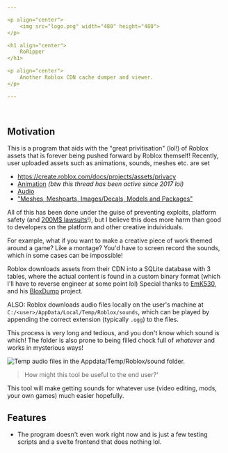 ```yaml
---

<p align="center">
    <img src="logo.png" width="480" height="480">
</p>

<h1 align="center">
    RoRipper
</h1>

<p align="center">
    Another Roblox CDN cache dumper and viewer.
</p>

---
```


<br>


## Motivation
This is a program that aids with the "great privitisation" (lol!) of Roblox assets that is forever being pushed forward by Roblox themself!
Recently, user uploaded assets such as animations, sounds, meshes etc. are set

- https://create.roblox.com/docs/projects/assets/privacy
- [Animation](https://devforum.roblox.com/t/public-animations/43299) *(btw this thread has been active since 2017 lol)*
- [Audio](https://devforum.roblox.com/t/action-needed-upcoming-changes-to-asset-privacy-for-audio/1701697)
- ["Meshes, Meshparts, Images/Decals, Models and Packages"](https://devforum.roblox.com/t/limited-availability-beta-asset-privacy-and-permissions-for-meshes-images-and-models/3028931)

All of this has been done under the guise of preventing exploits, platform safety (and [200M$ lawsuits](https://www.cbsnews.com/news/music-publishers-sue-roblox-copyright-infringement-lawsuit/)!), but I believe this does more harm than good to developers on the platform and other creative induividuals.

For example, what if you want to make a creative piece of work themed around a game? Like a montage? You'd have to screen record the sounds, which in some cases can be impossible!

Roblox downloads assets from their CDN into a SQLite database with 3 tables, where the actual content is found in a custom binary format (which I'll have to reverse engineer at some point lol)
Special thanks to [EmK530](https://github.com/EmK530/BloxDump/issues/26#issuecomment-3021073968), and his [BloxDump](https://github.com/EmK530/BloxDump/) project.

ALSO: Roblox downloads audio files locally on the user's machine at `C:/<user>/AppData/Local/Temp/Roblox/sounds`, which can be played by appending the correct extension (typically `.ogg`) to the files.

This process is very long and tedious, and you don't know which sound is which! The folder is also prone to being filled chock full of *whatever* and works in mysterious ways!

![Temp audio files in the Appdata/Temp/Roblox/sound folder.](https://github.com/user-attachments/assets/992cf74c-cd37-4604-93a7-8fb93491a239)



> How might this tool be useful to the end user?'

This tool will make getting sounds for whatever use (video editing, mods, your own games) much easier hopefully.

## Features
- The program doesn't even work right now and is just a few testing scripts and a svelte frontend that does nothing lol.